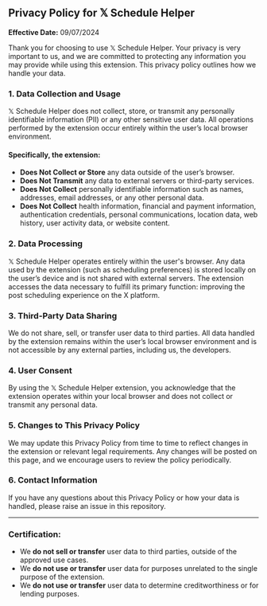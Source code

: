 ## Privacy Policy for 𝕏 Schedule Helper

**Effective Date:** 09/07/2024

Thank you for choosing to use 𝕏 Schedule Helper. Your privacy is very important to us, and we are committed to protecting any information you may provide while using this extension. This privacy policy outlines how we handle your data.

### 1. Data Collection and Usage
𝕏 Schedule Helper does not collect, store, or transmit any personally identifiable information (PII) or any other sensitive user data. All operations performed by the extension occur entirely within the user’s local browser environment.

#### Specifically, the extension:
- **Does Not Collect or Store** any data outside of the user’s browser.
- **Does Not Transmit** any data to external servers or third-party services.
- **Does Not Collect** personally identifiable information such as names, addresses, email addresses, or any other personal data.
- **Does Not Collect** health information, financial and payment information, authentication credentials, personal communications, location data, web history, user activity data, or website content.

### 2. Data Processing
𝕏 Schedule Helper operates entirely within the user's browser. Any data used by the extension (such as scheduling preferences) is stored locally on the user’s device and is not shared with external servers. The extension accesses the data necessary to fulfill its primary function: improving the post scheduling experience on the X platform.

### 3. Third-Party Data Sharing
We do not share, sell, or transfer user data to third parties. All data handled by the extension remains within the user’s local browser environment and is not accessible by any external parties, including us, the developers.

### 4. User Consent
By using the 𝕏 Schedule Helper extension, you acknowledge that the extension operates within your local browser and does not collect or transmit any personal data.

### 5. Changes to This Privacy Policy
We may update this Privacy Policy from time to time to reflect changes in the extension or relevant legal requirements. Any changes will be posted on this page, and we encourage users to review the policy periodically.

### 6. Contact Information
If you have any questions about this Privacy Policy or how your data is handled, please raise an issue in this repository.

---

### Certification:
- We **do not sell or transfer** user data to third parties, outside of the approved use cases.
- We **do not use or transfer** user data for purposes unrelated to the single purpose of the extension.
- We **do not use or transfer** user data to determine creditworthiness or for lending purposes.
